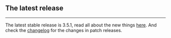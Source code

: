 ## The latest release
* * *
The latest stable release is 3.5.1, read all about the new things [here](/release-notes/3.5.1/). And check the [changelog](https://github.com/sitespeedio/sitespeed.io/blob/master/CHANGELOG.md) for the changes in patch releases.
